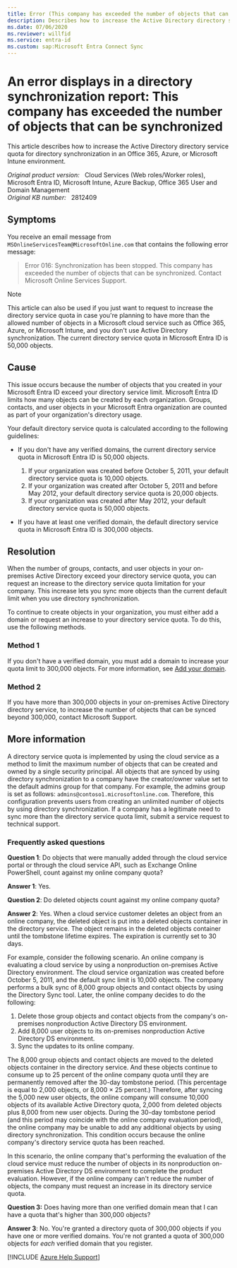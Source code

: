 ```yaml
---
title: Error (This company has exceeded the number of objects that can be synchronized) displays in a directory synchronization report
description: Describes how to increase the Active Directory directory service quota for directory synchronization in an Office 365, Azure, or Microsoft Intune environment.
ms.date: 07/06/2020
ms.reviewer: willfid
ms.service: entra-id
ms.custom: sap:Microsoft Entra Connect Sync
---
```

# An error displays in a directory synchronization report: This company has exceeded the number of objects that can be synchronized

This article describes how to increase the Active Directory directory service quota for directory synchronization in an Office 365, Azure, or Microsoft Intune environment.

_Original product version:_ &nbsp; Cloud Services (Web roles/Worker roles), Microsoft Entra ID, Microsoft Intune, Azure Backup, Office 365 User and Domain Management  
_Original KB number:_ &nbsp; 2812409

## Symptoms

You receive an email message from `MSOnlineServicesTeam@MicrosoftOnline.com` that contains the following error message:

> Error 016: Synchronization has been stopped. This company has exceeded the number of objects that can be synchronized. Contact Microsoft Online Services Support.

> [!NOTE]
> This article can also be used if you just want to request to increase the directory service quota in case you're planning to have more than the allowed number of objects in a Microsoft cloud service such as Office 365, Azure, or Microsoft Intune, and you don't use Active Directory synchronization. The current directory service quota in Microsoft Entra ID is 50,000 objects.

## Cause

This issue occurs because the number of objects that you created in your Microsoft Entra ID exceed your directory service limit. Microsoft Entra ID limits how many objects can be created by each organization. Groups, contacts, and user objects in your Microsoft Entra organization are counted as part of your organization's directory usage.

Your default directory service quota is calculated according to the following guidelines:

- If you don't have any verified domains, the current directory service quota in Microsoft Entra ID is 50,000 objects.

  1. If your organization was created before October 5, 2011, your default directory service quota is 10,000 objects.
  2. If your organization was created after October 5, 2011 and before May 2012, your default directory service quota is 20,000 objects.
  3. If your organization was created after May 2012, your default directory service quota is 50,000 objects.
- If you have at least one verified domain, the default directory service quota in Microsoft Entra ID is 300,000 objects.

## Resolution

When the number of groups, contacts, and user objects in your on-premises Active Directory exceed your directory service quota, you can request an increase to the directory service quota limitation for your company. This increase lets you sync more objects than the current default limit when you use directory synchronization.

To continue to create objects in your organization, you must either add a domain or request an increase to your directory service quota. To do this, use the following methods.

### Method 1

If you don't have a verified domain, you must add a domain to increase your quota limit to 300,000 objects. For more information, see [Add your domain](https://technet.microsoft.com/library/hh969247.aspx).

### Method 2

If you have more than 300,000 objects in your on-premises Active Directory directory service, to increase the number of objects that can be synced beyond 300,000, contact Microsoft Support.

## More information

A directory service quota is implemented by using the cloud service as a method to limit the maximum number of objects that can be created and owned by a single security principal. All objects that are synced by using directory synchronization to a company have the creator/owner value set to the default admins group for that company. For example, the admins group is set as follows: `admins@contoso1.microsoftonline.com`. Therefore, this configuration prevents users from creating an unlimited number of objects by using directory synchronization. If a company has a legitimate need to sync more than the directory service quota limit, submit a service request to technical support.

### Frequently asked questions

**Question 1**: Do objects that were manually added through the cloud service portal or through the cloud service API, such as Exchange Online PowerShell, count against my online company quota?

**Answer 1**: Yes.

**Question 2**: Do deleted objects count against my online company quota?

**Answer 2**: Yes. When a cloud service customer deletes an object from an online company, the deleted object is put into a deleted objects container in the directory service. The object remains in the deleted objects container until the tombstone lifetime expires. The expiration is currently set to 30 days.

For example, consider the following scenario. An online company is evaluating a cloud service by using a nonproduction on-premises Active Directory environment. The cloud service organization was created before October 5, 2011, and the default sync limit is 10,000 objects. The company performs a bulk sync of 8,000 group objects and contact objects by using the Directory Sync tool. Later, the online company decides to do the following:

1. Delete those group objects and contact objects from the company's on-premises nonproduction Active Directory DS environment.
2. Add 8,000 user objects to its on-premises nonproduction Active Directory DS environment.
3. Sync the updates to its online company.

The 8,000 group objects and contact objects are moved to the deleted objects container in the directory service. And these objects continue to consume up to 25 percent of the online company quota until they are permanently removed after the 30-day tombstone period. (This percentage is equal to 2,000 objects, or 8,000 × 25 percent.) Therefore, after syncing the 5,000 new user objects, the online company will consume 10,000 objects of its available Active Directory quota, 2,000 from deleted objects plus 8,000 from new user objects. During the 30-day tombstone period (and this period may coincide with the online company evaluation period), the online company may be unable to add any additional objects by using directory synchronization. This condition occurs because the online company's directory service quota has been reached.

In this scenario, the online company that's performing the evaluation of the cloud service must reduce the number of objects in its nonproduction on-premises Active Directory DS environment to complete the product evaluation. However, if the online company can't reduce the number of objects, the company must request an increase in its directory service quota.

**Question 3:** Does having more than one verified domain mean that I can have a quota that's higher than 300,000 objects?

**Answer 3**: No. You're granted a directory quota of 300,000 objects if you have one or more verified domains. You're not granted a quota of 300,000 objects for _each_ verified domain that you register.

[!INCLUDE [Azure Help Support](../../../includes/azure-help-support.md)]
